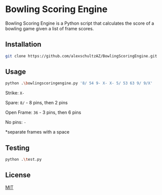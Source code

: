 # Bowling Scoring Engine

Bowling Scoring Engine is a Python script that calculates the score of a bowling game given a list of frame scores.

## Installation

```bash
git clone https://github.com/alexschultzAZ/BowlingScoringEngine.git
```

## Usage

```bash
python .\bowlingscoringengine.py '8/ 54 9- X- X- 5/ 53 63 9/ 9/X'
```

Strike: `X-`

Spare: `8/` - 8 pins, then 2 pins

Open Frame: `36` - 3 pins, then 6 pins 

No pins: `-`

*separate frames with a space 

## Testing

```bash
python .\test.py
```

## License
[MIT](https://choosealicense.com/licenses/mit/)
